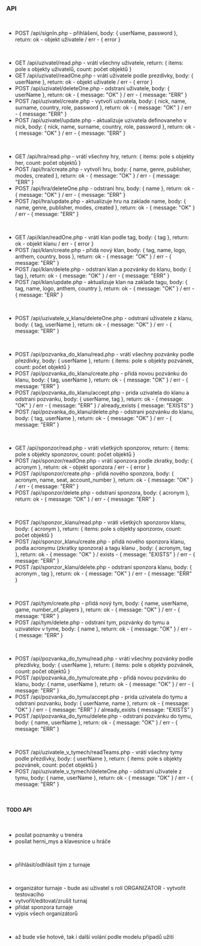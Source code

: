 ### API

<br />

- POST /api/signIn.php - přihlášení, body: { userName, password }, return: ok - objekt uživatele / err - { error }

<br />

- GET /api/uzivatel/read.php - vrátí všechny uživatele, return: { items: pole s objekty uživatelů, count: počet objektů }
- GET /api/uzivatel/readOne.php - vrátí uživatele podle prezdívky, body: { userName }, return: ok - objekt uživatele / err - { error }
- POST /api/uzivatel/deleteOne.php - odstraní uživatele, body: { userName }, return: ok - { message: "OK" } / err - { message: "ERR" }
- POST /api/uzivatel/create.php - vytvoří uzivatela, body: { nick, name, surname, country, role, password }, return: ok - { message: "OK" } / err - { message: "ERR" }
- POST /api/uzivatel/update.php - aktualizuje uzivatela definovaneho v nick, body: { nick, name, surname, country, role, password }, return: ok - { message: "OK" } / err - { message: "ERR" }

<br />

- GET /api/hra/read.php - vrátí všechny hry, return: { items: pole s objekty her, count: počet objektů }
- POST /api/hra/create.php - vytvoří hru, body: { name, genre, publisher, modes, created }, return: ok - { message: "OK" } / err - { message: "ERR" }
- POST /api/hra/deleteOne.php - odstraní hru, body: { name }, return: ok - { message: "OK" } / err - { message: "ERR" }
- POST /api/hra/update.php - aktualizuje hru na zaklade name, body: { name, genre, publisher, modes, created }, return: ok - { message: "OK" } / err - { message: "ERR" }

<br />

- GET /api/klan/readOne.php - vrátí klan podle tag, body: { tag }, return: ok - objekt klanu / err - { error }
- POST /api/klan/create.php - přidá nový klan, body: { tag, name, logo, anthem, country, boss }, return: ok - { message: "OK" } / err - { message: "ERR" }
- POST /api/klan/delete.php - odstraní klan a pozvánky do klanu, body: { tag }, return: ok - { message: "OK" } / err - { message: "ERR" }
- POST /api/klan/update.php - aktualizuje klan na zaklade tagu, body: { tag, name, logo, anthem, country }, return: ok - { message: "OK" } / err - { message: "ERR" }

<br />

- POST /api/uzivatele_v_klanu/deleteOne.php - odstraní uživatele z klanu, body: { tag, userName }, return: ok - { message: "OK" } / err - { message: "ERR" }

<br />

- POST /api/pozvanka_do_klanu/read.php - vrátí všechny pozvánky podle přezdívky, body: { userName }, return: { items: pole s objekty pozvánek, count: počet objektů }
- POST /api/pozvanka_do_klanu/create.php - přidá novou pozvánku do klanu, body: { tag, userName }, return: ok - { message: "OK" } / err - { message: "ERR" }
- POST /api/pozvanka_do_klanu/accept.php - prida uzivatela do klanu a odstrani pozvanku, body: { userName, tag }, return: ok - { message: "OK" } / err - { message: "ERR" } / already_exists { message: "EXISTS" }
- POST /api/pozvanka_do_klanu/delete.php - odstrani pozvánku do klanu, body: { tag, userName }, return: ok - { message: "OK" } / err - { message: "ERR" }

<br />

- GET /api/sponzor/read.php - vráti všetkých sponzorov, return: { items: pole s objekty sponzorov, count: počet objektů }
- POST /api/sponzor/readOne.php - vrátí sponzora podle zkratky, body: { acronym }, return: ok - objekt sponzora / err - { error }
- POST /api/sponzor/create.php - přidá nového sponzora, body: { acronym, name, seat, account_number }, return: ok - { message: "OK" } / err - { message: "ERR" }
- POST /api/sponzor/delete.php - odstraní sponzora, body: { acronym }, return: ok - { message: "OK" } / err - { message: "ERR" }

<br />

- POST /api/sponzor_klanu/read.php - vráti všetkých sponzorov klanu, body: { acronym }, return: { items: pole s objekty sponzorov, count: počet objektů }
- POST /api/sponzor_klanu/create.php - přidá nového sponzora klanu, podla acronymu (zkratky sponzora) a tagu klanu , body: { acronym, tag }, return: ok - { message: "OK" } / exists - { message: "EXISTS" }  / err - { message: "ERR" }
- POST /api/sponzor_klanu/delete.php - odstraní sponzora klanu, body: { acronym , tag }, return: ok - { message: "OK" } / err - { message: "ERR" }

<br />

- POST /api/tym/create.php - přidá nový tym, body: { name, userName, game, number_of_players }, return: ok - { message: "OK" } / err - { message: "ERR" }
- POST /api/tym/delete.php - odstraní tym, pozvánky do tymu a uzivatelov v tyme, body: { name }, return: ok - { message: "OK" } / err - { message: "ERR" }

<br />

- POST /api/pozvanka_do_tymu/read.php - vrátí všechny pozvánky podle přezdívky, body: { userName }, return: { items: pole s objekty pozvánek, count: počet objektů }
- POST /api/pozvanka_do_tymu/create.php - přidá novou pozvánku do klanu, body: { name, userName }, return: ok - { message: "OK" } / err - { message: "ERR" }
- POST /api/pozvanka_do_tymu/accept.php - prida uzivatela do tymu a odstrani pozvanku, body: { userName, name }, return: ok - { message: "OK" } / err - { message: "ERR" } / already_exists { message: "EXISTS" }
- POST /api/pozvanka_do_tymu/delete.php - odstrani pozvánku do tymu, body: { name, userName }, return: ok - { message: "OK" } / err - { message: "ERR" }

<br />

- POST /api/uzivatele_v_tymech/readTeams.php - vrátí všechny tymy podle přezdívky, body: { userName }, return: { items: pole s objekty pozvánek, count: počet objektů }
- POST /api/uzivatele_v_tymech/deleteOne.php - odstraní uživatele z tymu, body: { name, userName }, return: ok - { message: "OK" } / err - { message: "ERR" }

<br />


#### TODO API

<br />

- posílat poznamky u trenéra
- posílat herni_mys a klavesnice u hráče

<br />

- přihlásit/odhlásit tým z turnaje

<br />

- organizátor turnaje - bude asi uživatel s rolí ORGANIZATOR - vytvořit testovacího
- vytvořit/editovat/zrušit turnaj
- přidat sponzora turnaje
- výpis všech organizátorů

<br />

- až bude vše hotové, tak i další volání podle modelu případů užití